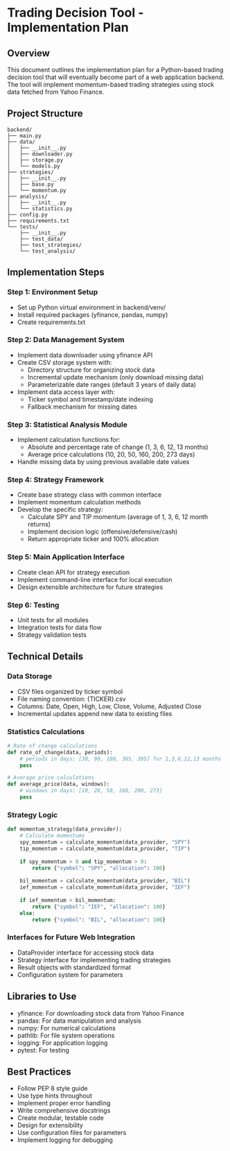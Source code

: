 # Trading Decision Tool - Implementation Plan

## Overview
This document outlines the implementation plan for a Python-based trading decision tool that will eventually become part of a web application backend. The tool will implement momentum-based trading strategies using stock data fetched from Yahoo Finance.

## Project Structure
```
backend/
├── main.py
├── data/
│   ├── __init__.py
│   ├── downloader.py
│   ├── storage.py
│   └── models.py
├── strategies/
│   ├── __init__.py
│   ├── base.py
│   └── momentum.py
├── analysis/
│   ├── __init__.py
│   └── statistics.py
├── config.py
├── requirements.txt
└── tests/
    ├── __init__.py
    ├── test_data/
    ├── test_strategies/
    └── test_analysis/
```

## Implementation Steps

### Step 1: Environment Setup
- Set up Python virtual environment in backend/venv/
- Install required packages (yfinance, pandas, numpy)
- Create requirements.txt

### Step 2: Data Management System
- Implement data downloader using yfinance API
- Create CSV storage system with:
  - Directory structure for organizing stock data
  - Incremental update mechanism (only download missing data)
  - Parameterizable date ranges (default 3 years of daily data)
- Implement data access layer with:
  - Ticker symbol and timestamp/date indexing
  - Fallback mechanism for missing dates

### Step 3: Statistical Analysis Module
- Implement calculation functions for:
  - Absolute and percentage rate of change (1, 3, 6, 12, 13 months)
  - Average price calculations (10, 20, 50, 160, 200, 273 days)
- Handle missing data by using previous available date values

### Step 4: Strategy Framework
- Create base strategy class with common interface
- Implement momentum calculation methods
- Develop the specific strategy:
  - Calculate SPY and TIP momentum (average of 1, 3, 6, 12 month returns)
  - Implement decision logic (offensive/defensive/cash)
  - Return appropriate ticker and 100% allocation

### Step 5: Main Application Interface
- Create clean API for strategy execution
- Implement command-line interface for local execution
- Design extensible architecture for future strategies

### Step 6: Testing
- Unit tests for all modules
- Integration tests for data flow
- Strategy validation tests

## Technical Details

### Data Storage
- CSV files organized by ticker symbol
- File naming convention: {TICKER}.csv
- Columns: Date, Open, High, Low, Close, Volume, Adjusted Close
- Incremental updates append new data to existing files

### Statistics Calculations
```python
# Rate of change calculations
def rate_of_change(data, periods):
    # periods in days: [30, 90, 180, 365, 395] for 1,3,6,12,13 months
    pass

# Average price calculations
def average_price(data, windows):
    # windows in days: [10, 20, 50, 160, 200, 273]
    pass
```

### Strategy Logic
```python
def momentum_strategy(data_provider):
    # Calculate momentums
    spy_momentum = calculate_momentum(data_provider, "SPY")
    tip_momentum = calculate_momentum(data_provider, "TIP")
    
    if spy_momentum > 0 and tip_momentum > 0:
        return {"symbol": "SPY", "allocation": 100}
    
    bil_momentum = calculate_momentum(data_provider, "BIL")
    ief_momentum = calculate_momentum(data_provider, "IEF")
    
    if ief_momentum > bil_momentum:
        return {"symbol": "IEF", "allocation": 100}
    else:
        return {"symbol": "BIL", "allocation": 100}
```

### Interfaces for Future Web Integration
- DataProvider interface for accessing stock data
- Strategy interface for implementing trading strategies
- Result objects with standardized format
- Configuration system for parameters

## Libraries to Use
- yfinance: For downloading stock data from Yahoo Finance
- pandas: For data manipulation and analysis
- numpy: For numerical calculations
- pathlib: For file system operations
- logging: For application logging
- pytest: For testing

## Best Practices
- Follow PEP 8 style guide
- Use type hints throughout
- Implement proper error handling
- Write comprehensive docstrings
- Create modular, testable code
- Design for extensibility
- Use configuration files for parameters
- Implement logging for debugging